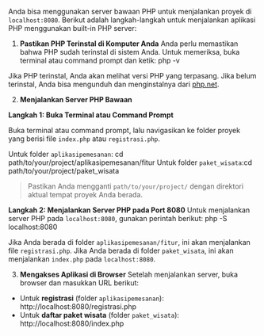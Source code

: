 Anda bisa menggunakan server bawaan PHP untuk menjalankan proyek di `localhost:8080`. Berikut adalah langkah-langkah untuk menjalankan aplikasi PHP menggunakan built-in PHP server:

1. **Pastikan PHP Terinstal di Komputer Anda**
Anda perlu memastikan bahwa PHP sudah terinstal di sistem Anda. Untuk memeriksa, buka terminal atau command prompt dan ketik: php -v

Jika PHP terinstal, Anda akan melihat versi PHP yang terpasang. Jika belum terinstal, Anda bisa mengunduh dan menginstalnya dari [php.net](https://www.php.net/downloads).

2. **Menjalankan Server PHP Bawaan**

**Langkah 1: Buka Terminal atau Command Prompt**

Buka terminal atau command prompt, lalu navigasikan ke folder proyek yang berisi file `index.php` atau `registrasi.php`.

Untuk folder `aplikasipemesanan`: cd path/to/your/project/aplikasipemesanan/fitur
Untuk folder `paket_wisata`:cd path/to/your/project/paket_wisata

> Pastikan Anda mengganti `path/to/your/project/` dengan direktori aktual tempat proyek Anda berada.

**Langkah 2: Menjalankan Server PHP pada Port 8080**
Untuk menjalankan server PHP pada `localhost:8080`, gunakan perintah berikut: php -S localhost:8080

Jika Anda berada di folder `aplikasipemesanan/fitur`, ini akan menjalankan file `registrasi.php`. Jika Anda berada di folder `paket_wisata`, ini akan menjalankan `index.php` pada `localhost:8080`.

3. **Mengakses Aplikasi di Browser**
Setelah menjalankan server, buka browser dan masukkan URL berikut:
- Untuk **registrasi** (folder `aplikasipemesanan`): http://localhost:8080/registrasi.php
- Untuk **daftar paket wisata** (folder `paket_wisata`): http://localhost:8080/index.php
